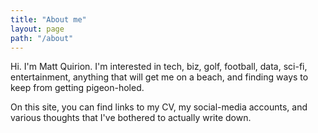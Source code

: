 ```yaml
---
title: "About me"
layout: page
path: "/about"
---
```


Hi. I'm Matt Quirion. I'm interested in tech, biz, golf, football, data, sci-fi, entertainment, anything that will get me on a beach, and finding ways to keep from getting pigeon-holed. 

On this site, you can find links to my CV, my social-media accounts, and various thoughts that I've bothered to actually write down.